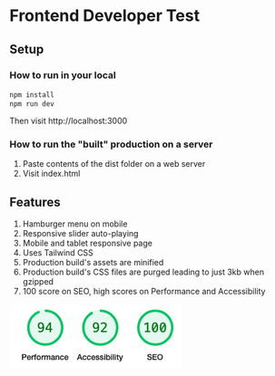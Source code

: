 # Frontend Developer Test

## Setup

### How to run in your local

```
npm install
npm run dev
```

Then visit http://localhost:3000

### How to run the "built" production on a server

1. Paste contents of the dist folder on a web server
2. Visit index.html

## Features

1. Hamburger menu on mobile
2. Responsive slider auto-playing
3. Mobile and tablet responsive page
4. Uses Tailwind CSS
5. Production build's assets are minified
6. Production build's CSS files are purged leading to just 3kb when gzipped
7. 100 score on SEO, high scores on Performance and Accessibility

![Lighthouse](lighthouse.png)